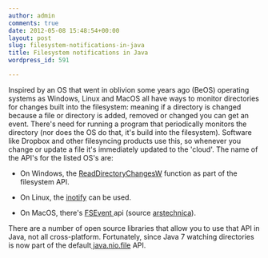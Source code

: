 ```yaml
---
author: admin
comments: true
date: 2012-05-08 15:48:54+00:00
layout: post
slug: filesystem-notifications-in-java
title: Filesystem notifications in Java
wordpress_id: 591

---
```


Inspired by an OS that went in oblivion some years ago (BeOS) operating systems as Windows, Linux and MacOS all have ways to monitor directories for changes built into the filesystem: meaning if a directory is changed because a file or directory is added, removed or changed you can get an event. There's need for running a program that periodically monitors the directory (nor does the OS do that, it's build into the filesystem). Software like Dropbox and other filesyncing products use this, so whenever you change or update a file it's immediately updated to the 'cloud'.
The name of the API's for the listed OS's are:



	
  * On Windows, the [ReadDirectoryChangesW](http://msdn.microsoft.com/en-us/library/aa365465%28v=vs.85%29.aspx) function as part of the filesystem API.

	
  * On Linux, the [inotify](http://en.wikipedia.org/wiki/Inotify) can be used.

	
  * On MacOS, there's [FSEvent ](http://arstechnica.com/apple/reviews/2007/10/mac-os-x-10-5.ars/7)api (source [arstechnica](http://arstechnica.com/apple/reviews/2007/10/mac-os-x-10-5.ars/7)).


There are a number of open source libraries that allow you to use that API in Java, not all cross-platform. Fortunately, since Java 7 watching directories is now part of the default[ java.nio.file](http://docs.oracle.com/javase/7/docs/api/java/nio/file/package-summary.html) API.
